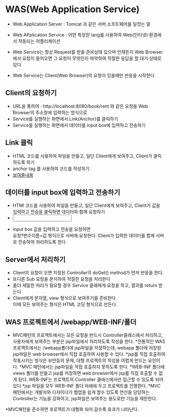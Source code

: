 # WAS(Web Application Service)
* Web Application Server : Tomcat 과 같은 서버 소프트웨어를 일컷는 말
* Web APplication Service : 어떤 특정한 lang를 사용하여 Web(인터넷) 환경에서 작동되는 어플리케이션

* Web Service는 항상 Request를 받을 준비상태 있으며 언제든지 Web Browser 에서 요청이 들어오면 그 요청이 무엇인지 파악하여 적절한 응답을 할 대기 상태로 있다
* Web Service는 Client(Web Browser)의 요청이 있을때만 반응을 시작한다.


## Client의 요청하기
* URL을 통하여 : http://localhost:8080/book/rent 와 같은 요청을 Web Browser의 주소창에 입력하는 방식으로
* Service를 실행하는 화면에서 Link(Anchor)를 클릭하기
* Service를 실행하는 화면에서 데이터를 input box에 입력하고 전송하기

## Link 클릭
* HTML 코드를 사용하여 파일을 만들고, 일단 Client에게  보여주고, Client가 클릭하도록 하기
* anchor tag 를 사용하여 코드를 작성하기
* <a href="요청">보여줄내용</a>

## 데이터를 input box에 입력하고 전송하기
* HTMl 코드를 사용하여 파일을 만들고, 일단 Client에게 보여주고, Client가 값을 입력하고 전송을 클릭하면 데이터와 함께 요청하기
* <form action="요청"><input name="변수이름" /></form>
* input box 값을 입력하고 전송을 요청하면  
요청?변수이름=값 형식으로 서버에 요청한다. Client가 입력한 데이터를 함께 서버로 전송하여 처리하도록 한다

## Server에서 처리하기
* Client의 요청이 오면 지정된 Controller의 doGet() method가 먼저 반응을 한다.
* 또다른 Sub 요청을 분석하여 적절한 요청을 처리한다
* 좀더 세밀한 처리가 필요할 경우 Service 클래에게 요청을 하고, 결과를 return 받는다
* Client에게 문자열, view 형식으로 보여주기를 준비한다  
이때 모든 보여주는 형식은 HTML 코딩 형식으로 만든다

## WAS 프로젝트에서 /webapp/WEB-INF/폴더
* MVC패턴의 프로젝트에서는 모든 요청을 반드시 Controller클래스에서
처리하고, 사용자에게 보여주는 부분은 jsp파일에서 처리하도록 작성을 한다.
*전통적인 WAS 프로젝트에서는 /webapp폴더에 jsp파일을 저장하는데,
webapp 폴더에 저장된 jsp파일은 web browser에서 직접 호출하여 사용할 수 있다.
*jsp를 직접 호출하여 작동시키는 방식은 보안등의 문제, 대형 프로젝트의 작성을 어렵게 만드는 요인이다.
*MVC 패턴에서는 jsp파일을 직접 호출하지 못하도록 한다.
*WEB-INF 폴더에 views 폴더를 만들고 jsp를 저장하면 web browser에서 jsp를 직접 호출할 수 없게 된다.
WEB-INF는 프로젝트의 Controller 클래스에서만 접근할 수 있도록 되어 있다
*jsp 파일을 모두 WEB-INF 폴더 아래에 두고 프로젝트를 진행한다.
*MVC 패턴에서는 개발자와  디자이너가 협업을 쉽게 할수 있도록 연산을 담당하는 Controller는 기능을 강화하고,
jsp파일은 보여주는 용도로만 기능을 제한한다.

*MVC패턴을 준수하면 프로젝트가 대형화 되어 갈수록 효과가 나타난다.




